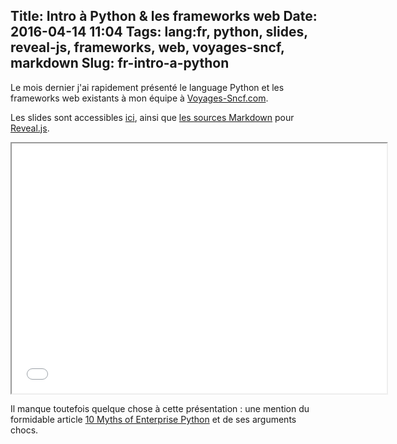 Title: Intro à Python & les frameworks web
Date: 2016-04-14 11:04
Tags: lang:fr, python, slides, reveal-js, frameworks, web, voyages-sncf, markdown
Slug: fr-intro-a-python
---
Le mois dernier j'ai rapidement présenté le language Python et les frameworks web existants à mon équipe à [Voyages-Sncf.com](http://jobs.voyages-sncf.com).

Les slides sont accessibles [ici](/lucas/slides/python_frameworks_web_2016-02-26), ainsi que [les sources Markdown](/lucas/slides/python_frameworks_web_2016-02-26/tks_2016-02-26.md) pour [Reveal.js](http://lab.hakim.se/reveal-js).

<div style="text-align:center;"><iframe src="/lucas/slides/python_frameworks_web_2016-02-26/" width="600" height="400">
  <p>Iframes non supportées. Cliquez sur le lien dans le paragraphe au-dessus pour accéder directement aux slides.</p>
</iframe></div>

Il manque toutefois quelque chose à cette présentation : une mention du formidable article [10 Myths of Enterprise Python](https://www.paypal-engineering.com/2014/12/10/10-myths-of-enterprise-python/) et de ses arguments chocs.